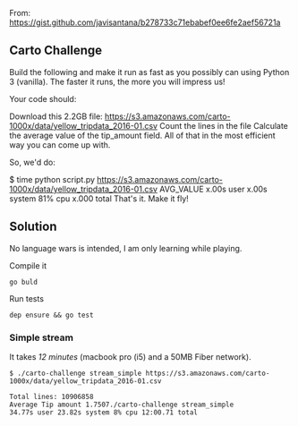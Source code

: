 
From: https://gist.github.com/javisantana/b278733c71ebabef0ee6fe2aef56721a

## Carto Challenge
Build the following and make it run as fast as you possibly can using Python 3 (vanilla). The faster it runs, the more you will impress us!

Your code should:

Download this 2.2GB file: https://s3.amazonaws.com/carto-1000x/data/yellow_tripdata_2016-01.csv
Count the lines in the file
Calculate the average value of the tip_amount field.
All of that in the most efficient way you can come up with.

So, we'd do:

$ time python script.py https://s3.amazonaws.com/carto-1000x/data/yellow_tripdata_2016-01.csv
AVG_VALUE
x.00s user x.00s system 81% cpu x.000 total
That's it. Make it fly!


## Solution

No language wars is intended, I am only learning while playing.

Compile it
```
go buld
```

Run tests
```
dep ensure && go test
```

### Simple stream

It takes *12 minutes* (macbook pro (i5) and a 50MB Fiber network).
```
$ ./carto-challenge stream_simple https://s3.amazonaws.com/carto-1000x/data/yellow_tripdata_2016-01.csv

Total lines: 10906858
Average Tip amount 1.7507./carto-challenge stream_simple
34.77s user 23.82s system 8% cpu 12:00.71 total
```

